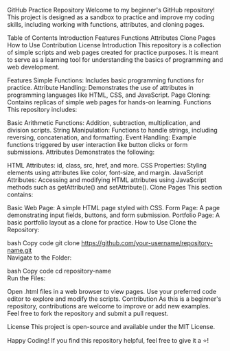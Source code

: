 GitHub Practice Repository
Welcome to my beginner's GitHub repository! This project is designed as a sandbox to practice and improve my coding skills, including working with functions, attributes, and cloning pages.

Table of Contents
Introduction
Features
Functions
Attributes
Clone Pages
How to Use
Contribution
License
Introduction
This repository is a collection of simple scripts and web pages created for practice purposes. It is meant to serve as a learning tool for understanding the basics of programming and web development.

Features
Simple Functions: Includes basic programming functions for practice.
Attribute Handling: Demonstrates the use of attributes in programming languages like HTML, CSS, and JavaScript.
Page Cloning: Contains replicas of simple web pages for hands-on learning.
Functions
This repository includes:

Basic Arithmetic Functions: Addition, subtraction, multiplication, and division scripts.
String Manipulation: Functions to handle strings, including reversing, concatenation, and formatting.
Event Handling: Example functions triggered by user interaction like button clicks or form submissions.
Attributes
Demonstrates the following:

HTML Attributes: id, class, src, href, and more.
CSS Properties: Styling elements using attributes like color, font-size, and margin.
JavaScript Attributes: Accessing and modifying HTML attributes using JavaScript methods such as getAttribute() and setAttribute().
Clone Pages
This section contains:

Basic Web Page: A simple HTML page styled with CSS.
Form Page: A page demonstrating input fields, buttons, and form submission.
Portfolio Page: A basic portfolio layout as a clone for practice.
How to Use
Clone the Repository:

bash
Copy code
git clone https://github.com/your-username/repository-name.git  
Navigate to the Folder:

bash
Copy code
cd repository-name  
Run the Files:

Open .html files in a web browser to view pages.
Use your preferred code editor to explore and modify the scripts.
Contribution
As this is a beginner's repository, contributions are welcome to improve or add new examples. Feel free to fork the repository and submit a pull request.

License
This project is open-source and available under the MIT License.

Happy Coding!
If you find this repository helpful, feel free to give it a ⭐!
